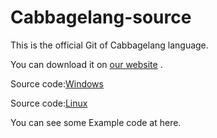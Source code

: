 # Cabbagelang-source
This is the official Git of Cabbagelang language.

You can download it on
[our website](http://www.cabbagelang.xyz)
.

Source code:[Windows](http://www.cabbagelang.xyz/Windows.zip)

Source code:[Linux](http://www.cabbagelang.xyz/Linux.zip)

You can see some Example code at here.
